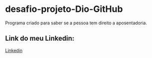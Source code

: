 # desafio-projeto-Dio-GitHub
Programa criado para saber se a pessoa tem direito  a aposentadoria.

## Link do meu Linkedin:
[Linkedin](www.linkedin.com/in/michel-morais-tecdev)
